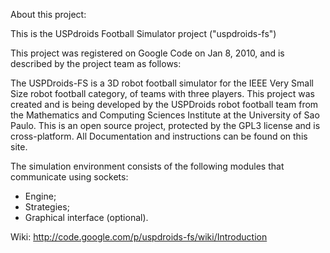 About this project:

This is the USPdroids Football Simulator project ("uspdroids-fs")

This project was registered on Google Code on Jan 8, 2010, and is described by the project team as follows:

The USPDroids-FS is a 3D robot football simulator for the IEEE Very Small Size robot football category, of teams with three players.
This project was created and is being developed by the USPDroids robot football team from the Mathematics and Computing Sciences Institute at the University of Sao Paulo.
This is an open source project, protected by the GPL3 license and is cross-platform.
All Documentation and instructions can be found on this site.

The simulation environment consists of the following modules that communicate using sockets:
- Engine;
- Strategies;
- Graphical interface (optional).

Wiki:
http://code.google.com/p/uspdroids-fs/wiki/Introduction